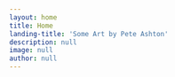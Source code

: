 ```yaml
---
layout: home
title: Home
landing-title: 'Some Art by Pete Ashton'
description: null
image: null
author: null
---
```


